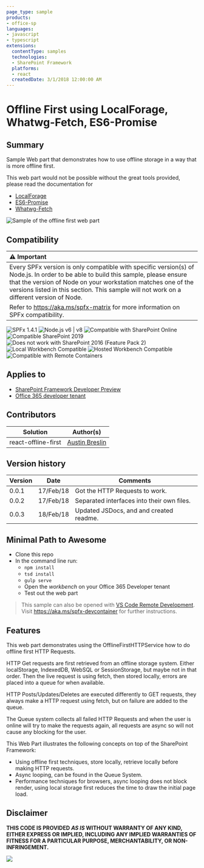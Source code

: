 ```yaml
---
page_type: sample
products:
- office-sp
languages:
- javascript
- typescript
extensions:
  contentType: samples
  technologies:
  - SharePoint Framework
  platforms:
  - react
  createdDate: 3/1/2018 12:00:00 AM
---
```

# Offline First using LocalForage, Whatwg-Fetch, ES6-Promise

## Summary

Sample Web part that demonstrates how to use offline storage in a way that is more
offline first.

This web part would not be possible without the great tools provided, please
read the documentation for 
* [LocalForage](https://github.com/localForage/localForage)
* [ES6-Promise](https://github.com/stefanpenner/es6-promise)
* [Whatwg-Fetch](https://github.com/whatwg/fetch)

![Sample of the offline first web part](./assets/preview.gif)


## Compatibility

| :warning: Important          |
|:---------------------------|
| Every SPFx version is only compatible with specific version(s) of Node.js. In order to be able to build this sample, please ensure that the version of Node on your workstation matches one of the versions listed in this section. This sample will not work on a different version of Node.|
|Refer to <https://aka.ms/spfx-matrix> for more information on SPFx compatibility.   |

![SPFx 1.4.1](https://img.shields.io/badge/SPFx-1.4.1-green.svg)
![Node.js v6 | v8](https://img.shields.io/badge/Node.js-LTS%206.x%20%7C%20v8-green.svg)
![Compatible with SharePoint Online](https://img.shields.io/badge/SharePoint%20Online-Compatible-green.svg)
![Compatible SharePoint 2019](https://img.shields.io/badge/SharePoint%20Server%202019-Compatible-green.svg)
![Does not work with SharePoint 2016 (Feature Pack 2)](https://img.shields.io/badge/SharePoint%20Server%202016%20(Feature%20Pack%202)-Incompatible-red.svg "SharePoint Server 2016 Feature Pack 2 requires SPFx 1.1")
![Local Workbench Compatible](https://img.shields.io/badge/Local%20Workbench-Compatible-green.svg)
![Hosted Workbench Compatible](https://img.shields.io/badge/Hosted%20Workbench-Compatible-green.svg)
![Compatible with Remote Containers](https://img.shields.io/badge/Remote%20Containers-Compatible-green.svg)


## Applies to

* [SharePoint Framework Developer Preview](https://learn.microsoft.com/sharepoint/dev/spfx/sharepoint-framework-overview)
* [Office 365 developer tenant](https://learn.microsoft.com/sharepoint/dev/spfx/set-up-your-developer-tenant)

## Contributors

Solution            |Author(s)
--------------------|---------
react-offline-first |[Austin Breslin](https://github.com/AustinBreslinDev)

## Version history

Version |Date       | Comments
------- |----       | --------
0.0.1   |17/Feb/18  | Got the HTTP Requests to work.
0.0.2   |17/Feb/18  | Separated interfaces into their own files.
0.0.3   |18/Feb/18  | Updated JSDocs, and and created readme.



## Minimal Path to Awesome

- Clone this repo
- In the command line run:
  - `npm install`
  - `tsd install`
  - `gulp serve`
  - Open the *workbench* on your Office 365 Developer tenant
  - Test out the web part

>  This sample can also be opened with [VS Code Remote Development](https://code.visualstudio.com/docs/remote/remote-overview). Visit https://aka.ms/spfx-devcontainer for further instructions.

## Features

This web part demonstrates using the OfflineFirstHTTPService how to do offline
first HTTP Requests.

HTTP Get requests are first retrieved from an offline storage system. Either
localStorage, IndexedDB, WebSQL or SessionStorage, but maybe not in that order.
Then the live request is using fetch, then stored locally, errors are placed into
a queue for when available. 

HTTP Posts/Updates/Deletes are executed differently to GET requests, they always
make a HTTP request using fetch, but on failure are added to the queue.

The Queue system collects all failed HTTP Requests and when the user is online
will try to make the requests again, all requests are async so will not cause
any blocking for the user.

This Web Part illustrates the following concepts on top of the SharePoint Framework:

- Using offline first techniques, store locally, retrieve locally before making
HTTP requests.
- Async looping, can be found in the Queue System.
- Performance techniques for browsers, async looping does not block render,
using local storage first reduces the time to draw the initial page load.

## Disclaimer

**THIS CODE IS PROVIDED *AS IS* WITHOUT WARRANTY OF ANY KIND, EITHER EXPRESS OR IMPLIED, INCLUDING ANY IMPLIED WARRANTIES OF FITNESS FOR A PARTICULAR PURPOSE, MERCHANTABILITY, OR NON-INFRINGEMENT.**


<img src="https://m365-visitor-stats.azurewebsites.net/sp-dev-fx-webparts/samples/react-offline-first" />
